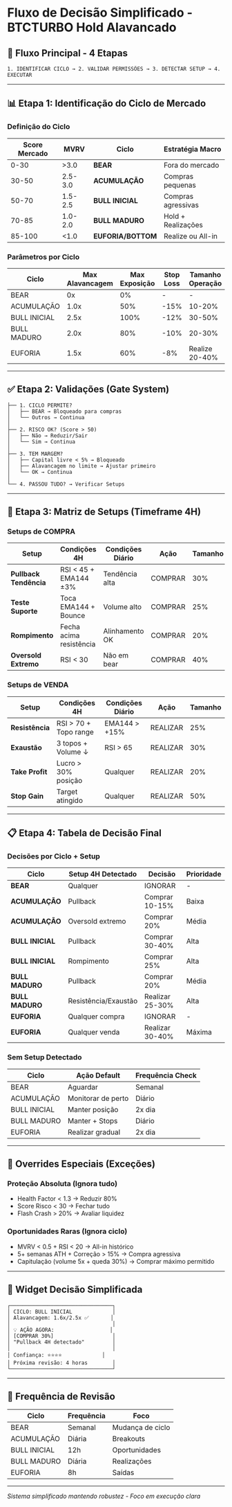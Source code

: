 # Fluxo de Decisão Simplificado - BTCTURBO Hold Alavancado

## 🎯 Fluxo Principal - 4 Etapas

```
1. IDENTIFICAR CICLO → 2. VALIDAR PERMISSÕES → 3. DETECTAR SETUP → 4. EXECUTAR
```

---

## 📊 Etapa 1: Identificação do Ciclo de Mercado

### Definição do Ciclo
| Score Mercado | MVRV | Ciclo | Estratégia Macro |
|---------------|------|-------|------------------|
| 0-30 | >3.0 | **BEAR** | Fora do mercado |
| 30-50 | 2.5-3.0 | **ACUMULAÇÃO** | Compras pequenas |
| 50-70 | 1.5-2.5 | **BULL INICIAL** | Compras agressivas |
| 70-85 | 1.0-2.0 | **BULL MADURO** | Hold + Realizações |
| 85-100 | <1.0 | **EUFORIA/BOTTOM** | Realize ou All-in |

### Parâmetros por Ciclo
| Ciclo | Max Alavancagem | Max Exposição | Stop Loss | Tamanho Operação |
|-------|-----------------|---------------|-----------|------------------|
| BEAR | 0x | 0% | - | - |
| ACUMULAÇÃO | 1.0x | 50% | -15% | 10-20% |
| BULL INICIAL | 2.5x | 100% | -12% | 30-50% |
| BULL MADURO | 2.0x | 80% | -10% | 20-30% |
| EUFORIA | 1.5x | 60% | -8% | Realize 20-40% |

---

## ✅ Etapa 2: Validações (Gate System)

```
├── 1. CICLO PERMITE?
│   ├── BEAR → Bloqueado para compras
│   └── Outros → Continua
│
├── 2. RISCO OK? (Score > 50)
│   ├── Não → Reduzir/Sair
│   └── Sim → Continua
│
├── 3. TEM MARGEM?
│   ├── Capital livre < 5% → Bloqueado
│   ├── Alavancagem no limite → Ajustar primeiro
│   └── OK → Continua
│
└── 4. PASSOU TUDO? → Verificar Setups
```

---

## 🎯 Etapa 3: Matriz de Setups (Timeframe 4H)

### Setups de COMPRA
| Setup | Condições 4H | Condições Diário | Ação | Tamanho |
|-------|--------------|------------------|------|---------|
| **Pullback Tendência** | RSI < 45 + EMA144 ±3% | Tendência alta | COMPRAR | 30% |
| **Teste Suporte** | Toca EMA144 + Bounce | Volume alto | COMPRAR | 25% |
| **Rompimento** | Fecha acima resistência | Alinhamento OK | COMPRAR | 20% |
| **Oversold Extremo** | RSI < 30 | Não em bear | COMPRAR | 40% |

### Setups de VENDA
| Setup | Condições 4H | Condições Diário | Ação | Tamanho |
|-------|--------------|------------------|------|---------|
| **Resistência** | RSI > 70 + Topo range | EMA144 > +15% | REALIZAR | 25% |
| **Exaustão** | 3 topos + Volume ↓ | RSI > 65 | REALIZAR | 30% |
| **Take Profit** | Lucro > 30% posição | Qualquer | REALIZAR | 20% |
| **Stop Gain** | Target atingido | Qualquer | REALIZAR | 50% |

---

## 📋 Etapa 4: Tabela de Decisão Final

### Decisões por Ciclo + Setup

| Ciclo | Setup 4H Detectado | Decisão | Prioridade |
|-------|-------------------|---------|------------|
| **BEAR** | Qualquer | IGNORAR | - |
| **ACUMULAÇÃO** | Pullback | Comprar 10-15% | Baixa |
| **ACUMULAÇÃO** | Oversold extremo | Comprar 20% | Média |
| **BULL INICIAL** | Pullback | Comprar 30-40% | Alta |
| **BULL INICIAL** | Rompimento | Comprar 25% | Alta |
| **BULL MADURO** | Pullback | Comprar 20% | Média |
| **BULL MADURO** | Resistência/Exaustão | Realizar 25-30% | Alta |
| **EUFORIA** | Qualquer compra | IGNORAR | - |
| **EUFORIA** | Qualquer venda | Realizar 30-40% | Máxima |

### Sem Setup Detectado
| Ciclo | Ação Default | Frequência Check |
|-------|--------------|------------------|
| BEAR | Aguardar | Semanal |
| ACUMULAÇÃO | Monitorar de perto | Diário |
| BULL INICIAL | Manter posição | 2x dia |
| BULL MADURO | Manter + Stops | Diário |
| EUFORIA | Realizar gradual | 2x dia |

---

## 🚨 Overrides Especiais (Exceções)

### Proteção Absoluta (Ignora tudo)
- Health Factor < 1.3 → Reduzir 80%
- Score Risco < 30 → Fechar tudo
- Flash Crash > 20% → Avaliar liquidez

### Oportunidades Raras (Ignora ciclo)
- MVRV < 0.5 + RSI < 20 → All-in histórico
- 5+ semanas ATH + Correção > 15% → Compra agressiva
- Capitulação (volume 5x + queda 30%) → Comprar máximo permitido

---

## 📱 Widget Decisão Simplificada

```
┌─────────────────────────────────┐
│ CICLO: BULL INICIAL             │
│ Alavancagem: 1.6x/2.5x ✅       │
│                                 │
│ 💡 AÇÃO AGORA:                  │
│ [COMPRAR 30%]                   │
│ "Pullback 4H detectado"         │
│                                 │
│ Confiança: ⭐⭐⭐⭐             │
│ Próxima revisão: 4 horas        │
└─────────────────────────────────┘
```

---

## 🔄 Frequência de Revisão

| Ciclo | Frequência | Foco |
|-------|------------|------|
| BEAR | Semanal | Mudança de ciclo |
| ACUMULAÇÃO | Diária | Breakouts |
| BULL INICIAL | 12h | Oportunidades |
| BULL MADURO | Diária | Realizações |
| EUFORIA | 8h | Saídas |

---

*Sistema simplificado mantendo robustez - Foco em execução clara*